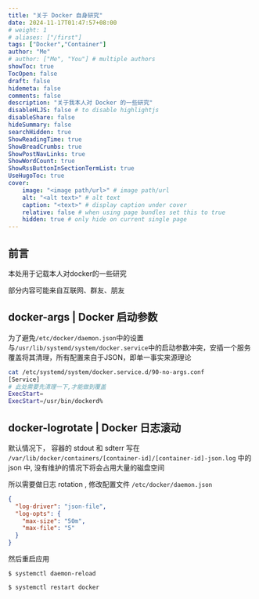 ```yaml
---
title: "关于 Docker 自身研究"
date: 2024-11-17T01:47:57+08:00
# weight: 1
# aliases: ["/first"]
tags: ["Docker","Container"]
author: "Me"
# author: ["Me", "You"] # multiple authors
showToc: true
TocOpen: false
draft: false
hidemeta: false
comments: false
description: "关于我本人对 Docker 的一些研究"
disableHLJS: false # to disable highlightjs
disableShare: false
hideSummary: false
searchHidden: true
ShowReadingTime: true
ShowBreadCrumbs: true
ShowPostNavLinks: true
ShowWordCount: true
ShowRssButtonInSectionTermList: true
UseHugoToc: true
cover:
    image: "<image path/url>" # image path/url
    alt: "<alt text>" # alt text
    caption: "<text>" # display caption under cover
    relative: false # when using page bundles set this to true
    hidden: true # only hide on current single page
---
```



## 前言

本处用于记载本人对docker的一些研究

部分内容可能来自互联网、群友、朋友


## docker-args | Docker 启动参数

为了避免```/etc/docker/daemon.json```中的设置与```/usr/lib/systemd/system/docker.service```中的启动参数冲突，安插一个服务覆盖将其清理，所有配置来自于JSON，即单一事实来源理论

```bash
cat /etc/systemd/system/docker.service.d/90-no-args.conf
[Service]
# 此处需要先清理一下,才能做到覆盖
ExecStart=
ExecStart=/usr/bin/dockerd%
```

## docker-logrotate | Docker 日志滚动
默认情况下， 容器的 stdout 和 sdterr 写在 `/var/lib/docker/containers/[container-id]/[container-id]-json.log` 中的 json 中, 没有维护的情况下将会占用大量的磁盘空间

所以需要做日志 rotation , 修改配置文件 `/etc/docker/daemon.json`

```json
{
  "log-driver": "json-file",
  "log-opts": {
    "max-size": "50m",
    "max-file": "5"
  }
}
```

然后重启应用

```
$ systemctl daemon-reload

$ systemctl restart docker
```
